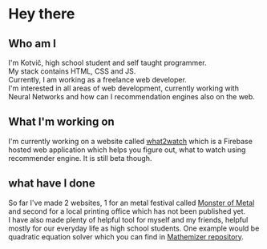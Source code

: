 # Hey there

## Who am I
I'm Kotvič, high school student and self taught programmer.  
My stack contains HTML, CSS and JS.  
Currently, I am working as a freelance web developer.  
I'm interested in all areas of web development, currently working with Neural Networks and how can I recommendation engines also on the web.  

## What I'm working on
I'm currently working on a website called [what2watch](https://what2w.com) which is a Firebase hosted web application which helps you figure out, what to watch using recommender engine. It is still beta though.

## what have I done
So far I've made 2 websites, 1 for an metal festival called [Monster of Metal](https://www.monsterofmetal.cz) and second for a local printing office which has not been published yet.  
I have also made plenty of helpful tool for myself and my friends, helpful mostly for our everyday life as high school students. One example would be quadratic equation solver which you can find in [Mathemizer repository](https://github.com/KotvicCodes/Mathemizer).